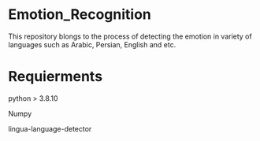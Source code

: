 # Emotion_Recognition
This repository blongs to the process of detecting the emotion in variety of languages such as Arabic, Persian, English and etc.
# Requierments
python > 3.8.10

Numpy

lingua-language-detector
